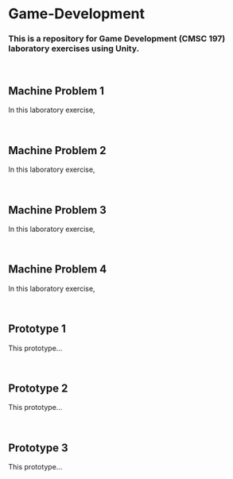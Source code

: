 # Game-Development

### This is a repository for Game Development (CMSC 197) laboratory exercises using Unity.

<br>

## Machine Problem 1

In this laboratory exercise,

<br>

## Machine Problem 2

In this laboratory exercise,

<br>

## Machine Problem 3

In this laboratory exercise,

<br>

## Machine Problem 4

In this laboratory exercise,

<br>

## Prototype 1

This prototype...

<br>

## Prototype 2

This prototype...

<br>

## Prototype 3

This prototype...

<br>